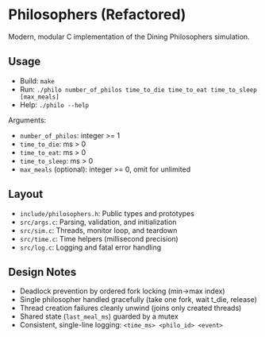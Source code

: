 # Philosophers (Refactored)

Modern, modular C implementation of the Dining Philosophers simulation.

## Usage

- Build: `make`
- Run: `./philo number_of_philos time_to_die time_to_eat time_to_sleep [max_meals]`
- Help: `./philo --help`

Arguments:
- `number_of_philos`: integer >= 1
- `time_to_die`: ms > 0
- `time_to_eat`: ms > 0
- `time_to_sleep`: ms > 0
- `max_meals` (optional): integer >= 0, omit for unlimited

## Layout

- `include/philosophers.h`: Public types and prototypes
- `src/args.c`: Parsing, validation, and initialization
- `src/sim.c`: Threads, monitor loop, and teardown
- `src/time.c`: Time helpers (millisecond precision)
- `src/log.c`: Logging and fatal error handling

## Design Notes

- Deadlock prevention by ordered fork locking (min→max index)
- Single philosopher handled gracefully (take one fork, wait t_die, release)
- Thread creation failures cleanly unwind (joins only created threads)
- Shared state (`last_meal_ms`) guarded by a mutex
- Consistent, single-line logging: `<time_ms> <philo_id> <event>`

